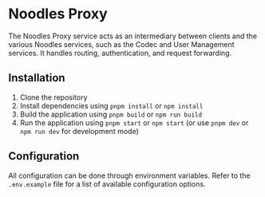 # Noodles Proxy

The Noodles Proxy service acts as an intermediary between clients and the various Noodles services, such as the Codec and User Management services. It handles routing, authentication, and request forwarding.

## Installation

1. Clone the repository
2. Install dependencies using `pnpm install` or `npm install`
3. Build the application using `pnpm build` or `npm run build`
4. Run the application using `pnpm start` or `npm start` (or use `pnpm dev` or `npm run dev` for development mode)

## Configuration

All configuration can be done through environment variables. Refer to the `.env.example` file for a list of available configuration options.